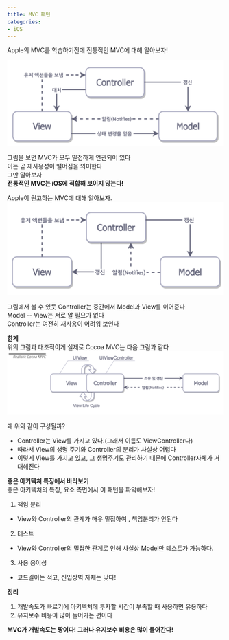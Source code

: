 ```yaml
---
title: MVC 패턴
categories:
- iOS
---
```


Apple의 MVC를 학습하기전에 전통적인 MVC에 대해 알아보자!<br>

![](/assets/images/Posts/iOS/tranditional_mvc.png)

그림을 보면 MVC가 모두 밀접하게 연관되어 있다<br>
이는 곧 재사용성이 떨어짐을 의미한다<br>
그만 알아보자<br>
**전통적인 MVC는 iOS에 적합해 보이지 않는다!**<br>

Apple이 권고하는 MVC에 대해 알아보자.<br>
![](/assets/images/Posts/iOS/cocoa_mvc.png)

그림에서 볼 수 있듯 Controller는 중간에서 Model과 View를 이어준다<br>
Model -- View는 서로 알 필요가 없다<br>
Controller는 여전히 재사용이 어려워 보인다<br>

**한계**<br>
위의 그림과 대조적이게 실제로 Cocoa MVC는 다음 그림과 같다<br>
![](/assets/images/Posts/iOS/real_cocoa_mvc.png)

왜 위와 같이 구성될까?<br>
- Controller는 View를 가지고 있다.(그래서 이름도 ViewController다)
- 따라서 View의 생명 주기와 Controller의 분리가 사실상 어렵다
- 이렇게 View를 가지고 있고, 그 생명주기도 관리하기 때문에 Controller자체가 거대해진다

**좋은 아키텍쳐 특징에서 바라보기**<br>
좋은 아키텍처의 특징, 요소 측면에서 이 패턴을 파악해보자!<br>
1. 책임 분리 
- View와 Controller의 관계가 매우 밀접하여 , 책임분리가 안된다
2. 테스트 
- View와 Controller의 밀접한 관계로 인해 사실상 Model만 테스트가 가능하다.
3. 사용 용이성
- 코드길이는 적고, 진입장벽 자체는 낮다!

**정리**<br>
1. 개발속도가 빠르기에 아키텍처에 투자할 시간이 부족할 때 사용하면 유용하다
2. 유지보수 비용이 많이 들어가는 편이다


**MVC가 개발속도는 짱이다! 그러나 유지보수 비용은 많이 들어간다!**
